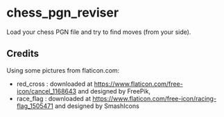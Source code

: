 # chess_pgn_reviser

Load your chess PGN file and try to find moves (from your side).

## Credits

Using some pictures from flaticon.com:
* red_cross : downloaded at https://www.flaticon.com/free-icon/cancel_1168643 and designed by FreePik,
* race_flag : downloaded at https://www.flaticon.com/free-icon/racing-flag_1505471 and designed by SmashIcons